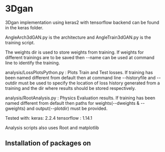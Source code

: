 # 3Dgan
3Dgan implementation using keras2 with tensorflow backend can be found in the keras folder. 

AngleArch3dGAN.py is the architecture and AngleTrain3dGAN.py is the training script. 

The weights dir is used to store weights from training. If weights for different trainings are to be saved then --name can be used at command line to identify the training.

analysis/LossPlotsPython.py : Plots Train and Test losses. If training has been named different from default then at command line --historyfile and --outdir must be used to specify the location of loss history generated from a training and the dir where results should be stored respectively.

analysis/RootAnalysis.py : Physics Evaluation results. If training has been named different from default then paths for weights(--dweights & --gweights) and output(--plotdir) must be provided.

Tested with:
keras: 2.2.4
tensorflow : 1.14.1

Analysis scripts also uses Root and matplotlib

## Installation of packages on 
